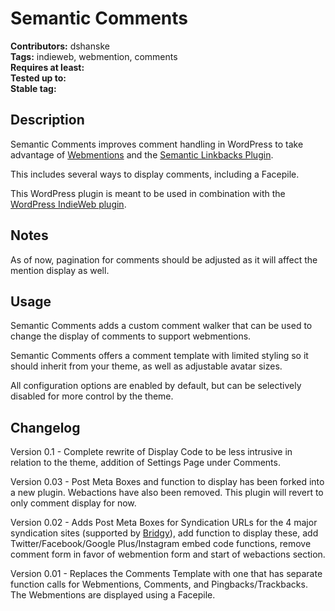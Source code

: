 # Semantic Comments #

**Contributors:** dshanske  
**Tags:** indieweb, webmention, comments  
**Requires at least:**  
**Tested up to:**  
**Stable tag:**  

## Description ##

Semantic Comments improves comment handling in WordPress to take advantage of [Webmentions](https://github.com/pfefferle/wordpress-webmention) and the [Semantic Linkbacks Plugin](https://github.com/pfefferle/wordpress-semantic-linkbacks). 

This includes several ways to display comments, including a Facepile.  

This WordPress plugin is meant to be used in combination with the [WordPress IndieWeb plugin](https://github.com/indieweb/wordpress-indieweb).

## Notes ##

As of now, pagination for comments should be adjusted as it will affect the mention display as well.

## Usage ##

Semantic Comments adds a custom comment walker that can be used to change the display of comments to support webmentions.

Semantic Comments offers a comment template with limited styling so it should inherit from your theme, as well as adjustable avatar sizes. 

All configuration options are enabled by default, but can be selectively disabled for more control by the theme. 

## Changelog ##

Version 0.1 - Complete rewrite of Display Code to be less intrusive in relation to the theme, addition of Settings Page under Comments.

Version 0.03 - Post Meta Boxes and function to display has been forked into a new plugin. Webactions have also been removed. This plugin will revert to only comment display for now.

Version 0.02 - Adds Post Meta Boxes for Syndication URLs for the 4 major syndication sites (supported by [Bridgy](https://brid.gy/)), add function to display these, add Twitter/Facebook/Google Plus/Instagram embed code functions, remove comment form in favor of webmention form and start of webactions section. 

Version 0.01 - Replaces the Comments Template with one that has separate function calls for Webmentions, Comments, and Pingbacks/Trackbacks. The Webmentions are displayed using a Facepile.

